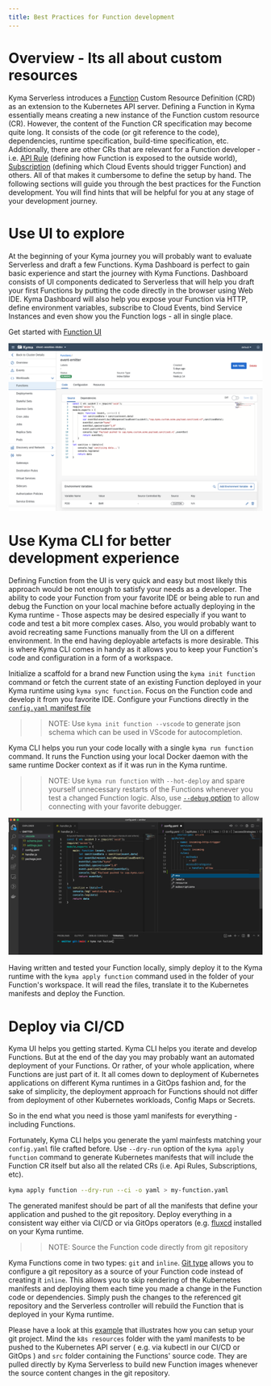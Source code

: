 ```yaml
---
title: Best Practices for Function development
---
```



# Overview - Its all about custom resources

Kyma Serverless introduces a [Function](../../05-technical-reference/00-custom-resources/svls-01-function.md) Custom Resource Definition (CRD) as an extension to the Kubernetes API server.
Defining a Function in Kyma essentially means creating a new instance of the Function custom resource (CR). However, the content of the Function CR specification may become quite long. It consists of the code (or git reference to the code), dependencies, runtime specification, build-time specification, etc. Additionally, there are other CRs that are relevant for a Function developer - i.e. [API Rule](../../05-technical-reference/00-custom-resources/apix-01-apirule.md) (defining how Function is exposed to the outside world), [Subscription](../../05-technical-reference/00-custom-resources/evnt-01-subscription.md) (defining which Cloud Events should trigger Function) and others.
All of that makes it cumbersome to define the setup by hand. 
The following sections will guide you through the best practices for the Function development. You will find hints that will be helpful for you at any stage of your development journey.

# Use UI to explore

At the beginning of your Kyma journey you will probably want to evaluate Serverless and draft a few Functions.
Kyma Dashboard is perfect to gain basic experience and start the journey with Kyma Functions. Dashboard consists of UI components dedicated to Serverless that will help you draft your first Functions by putting the code directly in the browser using Web IDE.
Kyma Dashboard will also help you expose your Function via HTTP, define environment variables, subscribe to Cloud Events, bind Service Instances and even show you the Function logs - all in single place.

Get started with [Function UI](../../03-tutorials/00-serverless/svls-01-create-inline-function.md)

![function-ui](../../assets/function-ui.png)

# Use Kyma CLI for better development experience

Defining Function from the UI is very quick and easy but most likely this approach would be not enough to satisfy your needs as a developer. The ability to code your Function from your favorite IDE or being able to run and debug the Function on your local machine before actually deploying in the Kyma runtime - Those aspects may be desired especially if you want to code and test a bit more complex cases. Also, you would probably want to avoid recreating same Functions manually from the UI on a different environment. In the end having deployable artefacts is more desirable. This is where Kyma CLI comes in handy as it allows you to keep your Function's code and configuration in a form of a workspace. 

Initialize a scaffold for a brand new Function using the `kyma init function` command or fetch the current state of an existing Function deployed in your Kyma runtime using `kyma sync function`.
Focus on the Function code and develop it from you favorite IDE. Configure your Functions directly in the [`config.yaml` manifest file](../../05-technical-reference/svls-06-function-configuration-file.md)
>>NOTE: Use `kyma init function --vscode` to generate json schema which can be used in VScode for autocompletion.
>>

Kyma CLI helps you run your code locally with a single `kyma run function` command. It runs the Function using your local Docker daemon with the same runtime Docker context as if it was run in the Kyma runtime. 
>>NOTE: Use `kyma run function` with `--hot-deploy` and spare yourself unnecessary restarts of the Functions whenever you test a changed Function logic. Also, use [`--debug` option](../../03-tutorials/00-serverless/svls-05-debug-function.md) to allow connecting with your favorite debugger.
>>

![kyma-cli-functions](../../assets/kyma-cli-functions.png)

Having written and tested your Function locally, simply deploy it to the Kyma runtime with the `kyma apply function` command used in the folder of your Function's workspace. It will read the files, translate it to the Kubernetes manifests and deploy the Function.


# Deploy via CI/CD

Kyma UI helps you getting started. Kyma CLI helps you iterate and develop Functions. 
But at the end of the day you may probably want an automated deployment of your Functions. Or rather, of your whole application, where Functions are just part of it.
It all comes down to deployment of Kubernetes applications on different Kyma runtimes in a GitOps fashion and, for the sake of simplicity, the deployment approach for Functions should not differ from deployment of other Kubernetes workloads, Config Maps or Secrets.

So in the end what you need is those yaml manifests for everything - including Functions.

Fortunately, Kyma CLI helps you generate the yaml mainfests matching your `config.yaml` file crafted before.
Use `--dry-run` option of the `kyma apply function` command to generate Kubernetes manifests that will include the Function CR itself but also all the related CRs (i.e. Api Rules, Subscriptions, etc).

```bash
kyma apply function --dry-run --ci -o yaml > my-function.yaml
```  

The generated manifest should be part of all the manifests that define your application and pushed to the git repository.
Deploy everything in a consistent way either via CI/CD or via GitOps operators (e.g. [fluxcd](../../03-tutorials/00-serverless/svls-06-sync-function-with-gitops.md) installed on your Kyma runtime.

>>NOTE: Source the Function code directly from git repository

Kyma Functions come in two types: `git` and `inline`.
[Git type](../../03-tutorials/00-serverless/svls-02-create-git-function.md) allows you to configure a git repository as a source of your Function code instead of creating it `inline`.
This allows you to skip rendering of the Kubernetes manifests and deploying them each time you made a change in the Function code or dependencies. Simply push the changes to the referenced git repository and the Serverless controller will rebuild the Function that is deployed in your Kyma runtime. 

Please have a look at this [example](https://github.com/kyma-project/examples/tree/main/incluster_eventing) that illustrates how you can setup your git project. Mind  the `k8s resources` folder with the yaml manifests to be pushed to the Kubernetes API server ( e.g. via kubectl in our CI/CD or GitOps ) and `src` folder containing the Functions' source code. They are pulled directly by Kyma Serverless to build new Function images whenever the source content changes in the git repository.  


>>

